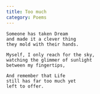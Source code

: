 ```yaml
---
title: Too much
category: Poems
---
```


    Someone has taken Dream
    and made it a clever thing
    they mold with their hands.

    Myself, I only reach for the sky,
    watching the glimmer of sunlight
    between my fingertips,

    And remember that Life
    still has far too much yet
    left to offer.


